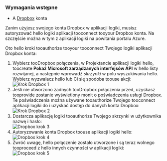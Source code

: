 ### <a name="prerequisites"></a>Wymagania wstępne
* A [Dropbox](https://www.Dropbox.com/) konta 

Zanim użyjesz swojego konta Dropbox w aplikacji logiki, musisz autoryzować hello logiki aplikacji tooconnect tooyour Dropbox konta. Na szczęście można w tym z aplikacji logiki na powitania portalu Azure. 

Oto hello kroki tooauthorize tooyour tooconnect Twojego logiki aplikacji Dropbox konta:

1. Wybierz tooDropbox połączenia, w Projektancie aplikacji logiki hello, toocreate **Pokaż Microsoft zarządzanych interfejsów API** w hello listy rozwijanej, a następnie wprowadź *skrzynki* w polu wyszukiwania hello. Wybierz wyzwalacz hello lub Ci się spodoba toouse akcji:  
   ![Krok Dropbox 1](./media/connectors-create-api-dropbox/dropbox-1.png)
2. Jeśli nie utworzono żadnych tooDropbox połączenia przed, uzyskasz tooprovide zostanie wyświetlony monit o poświadczenia usługi Dropbox. Te poświadczenia można używane tooauthorize Twojego tooconnect aplikacji logiki do i uzyskać dostęp do danych konta Dropbox:  
   ![Krok Dropbox 2](./media/connectors-create-api-dropbox/dropbox-2.png)
3. Dostarcza aplikację logiki tooauthorize Twojego skrzynki w użytkownika nazwę i hasło:  
   ![Dropbox krok 3](./media/connectors-create-api-dropbox/dropbox-3.png)   
4. Autoryzowanie konta Dropbox toouse aplikacji logiki hello:  
   ![Dropbox krok 4](./media/connectors-create-api-dropbox/dropbox-4.png)
5. Zwróć uwagę, hello połączenie zostało utworzone i są teraz wolnego tooproceed z hello innych czynności w aplikacji logiki:  
   ![Dropbox krok 5](./media/connectors-create-api-dropbox/dropbox-5.png)   

